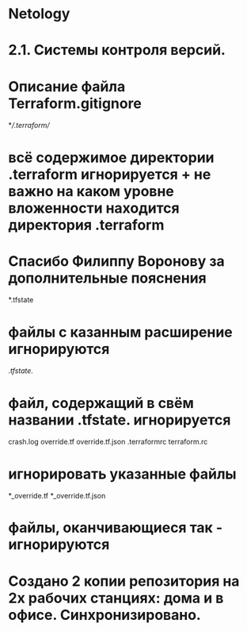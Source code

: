 # Netology

# 2.1. Системы контроля версий.
# Описание файла Terraform.gitignore

**/.terraform/*
# всё содержимое директории .terraform игнорируется + не важно на каком уровне вложенности находится директория .terraform
# Спасибо Филиппу Воронову за дополнительные пояснения

*.tfstate 
# файлы с казанным расширение игнорируются

*.tfstate.*
# файл, содержащий в свём названии .tfstate. игнорируется

crash.log
override.tf
override.tf.json
.terraformrc
terraform.rc
# игнорировать указанные файлы

*_override.tf
*_override.tf.json
# файлы, оканчивающиеся так - игнорируются

# Создано 2 копии репозитория на 2х рабочих станциях: дома и в офисе. Синхронизировано.

